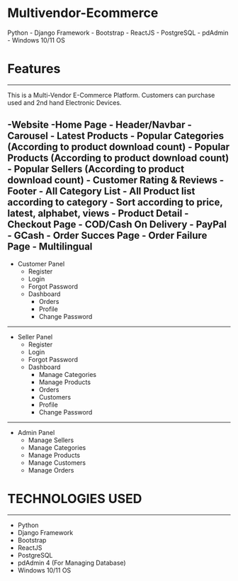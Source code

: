 # Multivendor-Ecommerce
Python - Django Framework - Bootstrap - ReactJS - PostgreSQL - pdAdmin - Windows 10/11 OS

# Features
-------------------------------------------------------
This is a Multi-Vendor E-Commerce Platform. Customers can purchase used and 2nd hand Electronic Devices.

-Website
    -Home Page
        - Header/Navbar
        - Carousel
        - Latest Products
        - Popular Categories (According to product download count)
        - Popular Products  (According to product download count)
        - Popular Sellers (According to product download count)
        - Customer Rating & Reviews
        - Footer
    - All Category List
    - All Product list according to category
        - Sort according to price, latest, alphabet, views
    - Product Detail
    -Checkout Page
        - COD/Cash On Delivery
        - PayPal
        - GCash
    - Order Succes Page
    - Order Failure Page
    - Multilingual
-----------------------------------------------------
- Customer Panel
    - Register
    - Login
    - Forgot Password
    - Dashboard
        - Orders
        - Profile
        - Change Password

-----------------------------------------------------
- Seller Panel
    - Register
    - Login
    - Forgot Password
    - Dashboard
        - Manage Categories
        - Manage Products
        - Orders
        - Customers
        - Profile
        - Change Password

-----------------------------------------------------
- Admin Panel
    - Manage Sellers
    - Manage Categories
    - Manage Products
    - Manage Customers
    - Manage Orders


# TECHNOLOGIES USED
-----------------------------------------------------
- Python
- Django Framework
- Bootstrap
- ReactJS
- PostgreSQL
- pdAdmin 4 (For Managing Database)
- Windows 10/11 OS
